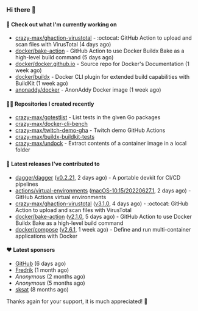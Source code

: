 ### Hi there 👋

#### 👷 Check out what I'm currently working on

- [crazy-max/ghaction-virustotal](https://github.com/crazy-max/ghaction-virustotal) - :octocat: GitHub Action to upload and scan files with VirusTotal (4 days ago)
- [docker/bake-action](https://github.com/docker/bake-action) - GitHub Action to use Docker Buildx Bake as a high-level build command (5 days ago)
- [docker/docker.github.io](https://github.com/docker/docker.github.io) - Source repo for Docker&#39;s Documentation (1 week ago)
- [docker/buildx](https://github.com/docker/buildx) - Docker CLI plugin for extended build capabilities with BuildKit (1 week ago)
- [anonaddy/docker](https://github.com/anonaddy/docker) - AnonAddy Docker image (1 week ago)

#### 👨‍💻 Repositories I created recently

- [crazy-max/gotestlist](https://github.com/crazy-max/gotestlist) - List tests in the given Go packages
- [crazy-max/docker-cli-bench](https://github.com/crazy-max/docker-cli-bench)
- [crazy-max/twitch-demo-gha](https://github.com/crazy-max/twitch-demo-gha) - Twitch demo GitHub Actions
- [crazy-max/buildx-buildkit-tests](https://github.com/crazy-max/buildx-buildkit-tests)
- [crazy-max/undock](https://github.com/crazy-max/undock) - Extract contents of a container image in a local folder

#### 🚀 Latest releases I've contributed to

- [dagger/dagger](https://github.com/dagger/dagger) ([v0.2.21](https://github.com/dagger/dagger/releases/tag/v0.2.21), 2 days ago) - A portable devkit for CI/CD pipelines
- [actions/virtual-environments](https://github.com/actions/virtual-environments) ([macOS-10.15/20220627.1](https://github.com/actions/virtual-environments/releases/tag/macOS-10.15%2F20220627.1), 2 days ago) - GitHub Actions virtual environments
- [crazy-max/ghaction-virustotal](https://github.com/crazy-max/ghaction-virustotal) ([v3.1.0](https://github.com/crazy-max/ghaction-virustotal/releases/tag/v3.1.0), 4 days ago) - :octocat: GitHub Action to upload and scan files with VirusTotal
- [docker/bake-action](https://github.com/docker/bake-action) ([v2.1.0](https://github.com/docker/bake-action/releases/tag/v2.1.0), 5 days ago) - GitHub Action to use Docker Buildx Bake as a high-level build command
- [docker/compose](https://github.com/docker/compose) ([v2.6.1](https://github.com/docker/compose/releases/tag/v2.6.1), 1 week ago) - Define and run multi-container applications with Docker

#### ❤️ Latest sponsors
- [GitHub](https://github.com/github) (6 days ago)
- [Fredrik](https://github.com/fredrikscode) (1 month ago)
- _Anonymous_ (2 months ago)
- _Anonymous_ (5 months ago)
- [sksat](https://github.com/sksat) (8 months ago)

Thanks again for your support, it is much appreciated! 🙏
